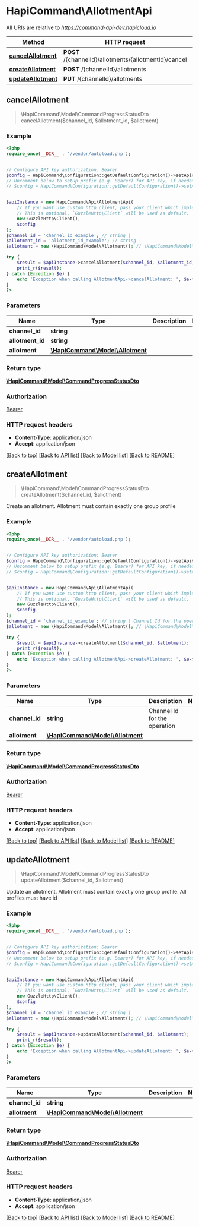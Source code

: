 # HapiCommand\AllotmentApi

All URIs are relative to *https://command-api-dev.hapicloud.io*

Method | HTTP request | Description
------------- | ------------- | -------------
[**cancelAllotment**](AllotmentApi.md#cancelAllotment) | **POST** /{channelId}/allotments/{allotmentId}/cancel | 
[**createAllotment**](AllotmentApi.md#createAllotment) | **POST** /{channelId}/allotments | 
[**updateAllotment**](AllotmentApi.md#updateAllotment) | **PUT** /{channelId}/allotments | 



## cancelAllotment

> \HapiCommand\Model\CommandProgressStatusDto cancelAllotment($channel_id, $allotment_id, $allotment)



### Example

```php
<?php
require_once(__DIR__ . '/vendor/autoload.php');


// Configure API key authorization: Bearer
$config = HapiCommand\Configuration::getDefaultConfiguration()->setApiKey('Authorization', 'YOUR_API_KEY');
// Uncomment below to setup prefix (e.g. Bearer) for API key, if needed
// $config = HapiCommand\Configuration::getDefaultConfiguration()->setApiKeyPrefix('Authorization', 'Bearer');


$apiInstance = new HapiCommand\Api\AllotmentApi(
    // If you want use custom http client, pass your client which implements `GuzzleHttp\ClientInterface`.
    // This is optional, `GuzzleHttp\Client` will be used as default.
    new GuzzleHttp\Client(),
    $config
);
$channel_id = 'channel_id_example'; // string | 
$allotment_id = 'allotment_id_example'; // string | 
$allotment = new \HapiCommand\Model\Allotment(); // \HapiCommand\Model\Allotment | 

try {
    $result = $apiInstance->cancelAllotment($channel_id, $allotment_id, $allotment);
    print_r($result);
} catch (Exception $e) {
    echo 'Exception when calling AllotmentApi->cancelAllotment: ', $e->getMessage(), PHP_EOL;
}
?>
```

### Parameters


Name | Type | Description  | Notes
------------- | ------------- | ------------- | -------------
 **channel_id** | **string**|  |
 **allotment_id** | **string**|  |
 **allotment** | [**\HapiCommand\Model\Allotment**](../Model/Allotment.md)|  |

### Return type

[**\HapiCommand\Model\CommandProgressStatusDto**](../Model/CommandProgressStatusDto.md)

### Authorization

[Bearer](../../README.md#Bearer)

### HTTP request headers

- **Content-Type**: application/json
- **Accept**: application/json

[[Back to top]](#) [[Back to API list]](../../README.md#documentation-for-api-endpoints)
[[Back to Model list]](../../README.md#documentation-for-models)
[[Back to README]](../../README.md)


## createAllotment

> \HapiCommand\Model\CommandProgressStatusDto createAllotment($channel_id, $allotment)



Create an allotment. Allotment must contain exactly one group profile

### Example

```php
<?php
require_once(__DIR__ . '/vendor/autoload.php');


// Configure API key authorization: Bearer
$config = HapiCommand\Configuration::getDefaultConfiguration()->setApiKey('Authorization', 'YOUR_API_KEY');
// Uncomment below to setup prefix (e.g. Bearer) for API key, if needed
// $config = HapiCommand\Configuration::getDefaultConfiguration()->setApiKeyPrefix('Authorization', 'Bearer');


$apiInstance = new HapiCommand\Api\AllotmentApi(
    // If you want use custom http client, pass your client which implements `GuzzleHttp\ClientInterface`.
    // This is optional, `GuzzleHttp\Client` will be used as default.
    new GuzzleHttp\Client(),
    $config
);
$channel_id = 'channel_id_example'; // string | Channel Id for the operation
$allotment = new \HapiCommand\Model\Allotment(); // \HapiCommand\Model\Allotment | 

try {
    $result = $apiInstance->createAllotment($channel_id, $allotment);
    print_r($result);
} catch (Exception $e) {
    echo 'Exception when calling AllotmentApi->createAllotment: ', $e->getMessage(), PHP_EOL;
}
?>
```

### Parameters


Name | Type | Description  | Notes
------------- | ------------- | ------------- | -------------
 **channel_id** | **string**| Channel Id for the operation |
 **allotment** | [**\HapiCommand\Model\Allotment**](../Model/Allotment.md)|  |

### Return type

[**\HapiCommand\Model\CommandProgressStatusDto**](../Model/CommandProgressStatusDto.md)

### Authorization

[Bearer](../../README.md#Bearer)

### HTTP request headers

- **Content-Type**: application/json
- **Accept**: application/json

[[Back to top]](#) [[Back to API list]](../../README.md#documentation-for-api-endpoints)
[[Back to Model list]](../../README.md#documentation-for-models)
[[Back to README]](../../README.md)


## updateAllotment

> \HapiCommand\Model\CommandProgressStatusDto updateAllotment($channel_id, $allotment)



Update an allotment. Allotment must contain exactly one group profile. All profiles must have id

### Example

```php
<?php
require_once(__DIR__ . '/vendor/autoload.php');


// Configure API key authorization: Bearer
$config = HapiCommand\Configuration::getDefaultConfiguration()->setApiKey('Authorization', 'YOUR_API_KEY');
// Uncomment below to setup prefix (e.g. Bearer) for API key, if needed
// $config = HapiCommand\Configuration::getDefaultConfiguration()->setApiKeyPrefix('Authorization', 'Bearer');


$apiInstance = new HapiCommand\Api\AllotmentApi(
    // If you want use custom http client, pass your client which implements `GuzzleHttp\ClientInterface`.
    // This is optional, `GuzzleHttp\Client` will be used as default.
    new GuzzleHttp\Client(),
    $config
);
$channel_id = 'channel_id_example'; // string | 
$allotment = new \HapiCommand\Model\Allotment(); // \HapiCommand\Model\Allotment | 

try {
    $result = $apiInstance->updateAllotment($channel_id, $allotment);
    print_r($result);
} catch (Exception $e) {
    echo 'Exception when calling AllotmentApi->updateAllotment: ', $e->getMessage(), PHP_EOL;
}
?>
```

### Parameters


Name | Type | Description  | Notes
------------- | ------------- | ------------- | -------------
 **channel_id** | **string**|  |
 **allotment** | [**\HapiCommand\Model\Allotment**](../Model/Allotment.md)|  |

### Return type

[**\HapiCommand\Model\CommandProgressStatusDto**](../Model/CommandProgressStatusDto.md)

### Authorization

[Bearer](../../README.md#Bearer)

### HTTP request headers

- **Content-Type**: application/json
- **Accept**: application/json

[[Back to top]](#) [[Back to API list]](../../README.md#documentation-for-api-endpoints)
[[Back to Model list]](../../README.md#documentation-for-models)
[[Back to README]](../../README.md)


